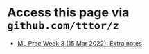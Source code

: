 # Access this page via `github.com/tttor/z`
* [ML Prac Week 3 (15 Mar 2022): Extra notes](https://gist.github.com/tttor/a76e50d50f3d1ca643c77606df222318)
